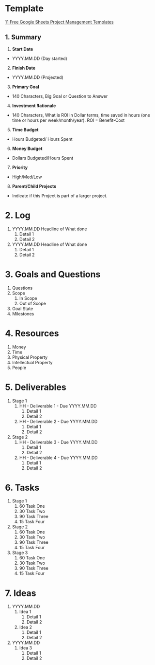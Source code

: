 # Template

[11 Free Google Sheets Project Management Templates](https://www.smartsheet.com/content/google-sheets-project-management-templates)

## 1. Summary

1. **Start Date**

* YYYY.MM.DD (Day started)

2. **Finish Date**

* YYYY.MM.DD (Projected)

3. **Primary Goal**

* 140 Characters, Big Goal or Question to Answer

4. **Investment Rationale**

* 140 Characters, What is ROI in Dollar terms, time saved in hours (one time or hours per week/month/year). ROI = Benefit-Cost

5. **Time Budget**

* Hours Budgeted/ Hours Spent

6. **Money Budget**

* Dollars Budgeted/Hours Spent

7. **Priority**

* High/Med/Low

8. **Parent/Child Projects**

* Indicate if this Project is part of a larger project.

# 2. Log

1. YYYY.MM.DD Headline of What done
    1. Detail 1
    2. Detail 2
2. YYYY.MM.DD Headline of What done
    1. Detail 1
    2. Detail 2

# 3. Goals and Questions

1. Questions
2. Scope
    1. In Scope
    2. Out of Scope
3. Goal State
4. Milestones

# 4. Resources

1. Money
2. Time
3. Physical Property
4. Intellectual Property
5. People

# 5. Deliverables

1. Stage 1
    1. HH - Deliverable 1 - Due YYYY.MM.DD
        1. Detail 1
        2. Detail 2
    2. HH - Deliverable 2 - Due YYYY.MM.DD
        1. Detail 1
        2. Detail 2
2. Stage 2
    1. HH - Deliverable 3 - Due YYYY.MM.DD
        1. Detail 1
        2. Detail 2
    2. HH - Deliverable 4 - Due YYYY.MM.DD
        1. Detail 1
        2. Detail 2

# 6. Tasks

1. Stage 1
    1. 60 Task One
    2. 30 Task Two
    3. 90 Task Three
    4. 15 Task Four
2. Stage 2
    1. 60 Task One
    2. 30 Task Two
    3. 90 Task Three
    4. 15 Task Four
3. Stage 3
    1. 60 Task One
    2. 30 Task Two
    3. 90 Task Three
    4. 15 Task Four

# 7. Ideas

1. YYYY.MM.DD
    1. Idea 1
        1. Detail 1
        2. Detail 2
    2. Idea 2
        1. Detail 1
        2. Detail 2
2. YYYY.MM.DD
    1. Idea 3
        1. Detail 1
        2. Detail 2
